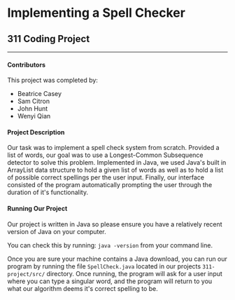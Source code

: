 # Implementing a Spell Checker

## 311 Coding Project

---

#### Contributors

This project was completed by:

- Beatrice Casey
- Sam Citron
- John Hunt
- Wenyi Qian

#### Project Description

Our task was to implement a spell check system from scratch. Provided a list of words, our goal was to use a Longest-Common Subsequence detector to solve this problem. Implemented in Java, we used Java's built in ArrayList data structure to hold a given list of words as well as to hold a list of possible correct spellings per the user input. Finally, our interface consisted of the program automatically prompting the user through the duration of it's functionality.

#### Running Our Project

Our project is written in Java so please ensure you have a relatively recent version of Java on your computer.

You can check this by running:
`java -version` from your command line.

Once you are sure your machine contains a Java download, you can run our program by running the file `SpellCheck.java` located in our projects `311-project/src/` directory. Once running, the program will ask for a user input where you can type a singular word, and the program will return to you what our algorithm deems it's correct spelling to be.

